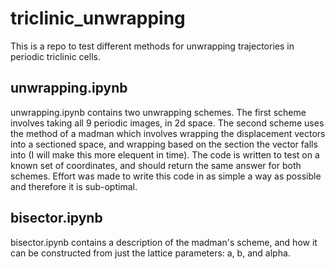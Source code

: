 # triclinic_unwrapping

This is a repo to test different methods for unwrapping trajectories in periodic triclinic cells.

## unwrapping.ipynb
unwrapping.ipynb contains two unwrapping schemes. The first scheme involves taking all 9 periodic images, in 2d space. The second scheme uses the method of a madman which involves wrapping the displacement vectors into a sectioned space, and wrapping based on the section the vector falls into (I will make this more elequent in time). The code is written to test on a known set of coordinates, and should return the same answer for both schemes. Effort was made to write this code in as simple a way as possible and therefore it is sub-optimal.

## bisector.ipynb
bisector.ipynb contains a description of the madman's scheme, and how it can be constructed from just the lattice parameters: a, b, and alpha.

